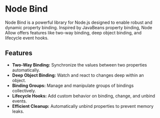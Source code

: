 # Node Bind

Node Bind is a powerful library for Node.js designed to enable robust and dynamic property binding. Inspired by JavaBeans property binding, Node Allow offers features like two-way binding, deep object binding, and lifecycle event hooks.

## Features

- **Two-Way Binding:** Synchronize the values between two properties automatically.
- **Deep Object Binding:** Watch and react to changes deep within an object.
- **Binding Groups:** Manage and manipulate groups of bindings collectively.
- **Lifecycle Hooks:** Add custom behavior on binding, change, and unbind events.
- **Efficient Cleanup:** Automatically unbind properties to prevent memory leaks.
